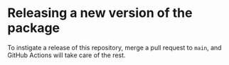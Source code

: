 # Releasing a new version of the package

To instigate a release of this repository, merge a pull request to `main`, and GitHub Actions will take care of the rest.
